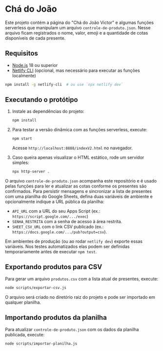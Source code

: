 # Chá do João

Este projeto contém a página do "Chá do João Victor" e algumas funções serverless
que manipulam um arquivo `controle-de-produto.json`. Nesse arquivo ficam
registrados o nome, valor, emoji e a quantidade de cotas disponíveis de cada
presente.

## Requisitos

- [Node.js](https://nodejs.org/) 18 ou superior
- [Netlify CLI](https://docs.netlify.com/cli/get-started/) (opcional, mas
  necessário para executar as funções localmente)

```bash
npm install -g netlify-cli  # ou use `npx netlify dev`
```

## Executando o protótipo

1. Instale as dependências do projeto:

   ```bash
   npm install
   ```

2. Para testar a versão dinâmica com as funções serverless, execute:

   ```bash
   npm start
   ```

   Acesse `http://localhost:8888/indexV2.html` no navegador.

3. Caso queira apenas visualizar o HTML estático, rode um servidor simples:

   ```bash
   npx http-server .
   ```

O arquivo `controle-de-produto.json` acompanha este repositório e é usado
pelas funções para ler e atualizar as cotas conforme os presentes são
confirmados. Para persistir mensagens e sincronizar a lista de presentes
com uma planilha do Google Sheets, defina duas variáveis de ambiente e
opcionalmente indique a URL pública da planilha:

- `API_URL` com a URL do seu Apps Script (ex.: `https://script.google.com/.../exec`)
- `SENHA_RESTRITA` com a senha de acesso à área restrita.
- `SHEET_CSV_URL` com o link CSV publicado (ex.:
  `https://docs.google.com/.../pub?output=csv`).

Em ambientes de produção (ou ao rodar `netlify dev`) exporte essas variáveis.
Nos testes automatizados elas podem ser definidas temporariamente antes de
executar `npm test`.

## Exportando produtos para CSV

Para gerar um arquivo `produtos.csv` com a lista atual de presentes,
execute:

```bash
node scripts/exportar-csv.js
```

O arquivo será criado no diretório raiz do projeto e pode ser
importado em qualquer planilha.

## Importando produtos da planilha

Para atualizar `controle-de-produto.json` com os dados da planilha
publicada, execute:

```bash
node scripts/importar-planilha.js
```
